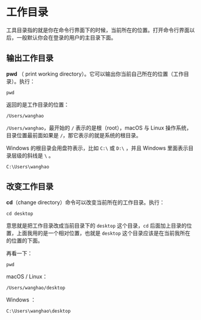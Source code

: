 # 工作目录

工具目录指的就是你在命令行界面下的时候，当前所在的位置。打开命令行界面以后，一般默认你会在登录的用户的主目录下面。

## 输出工作目录

**pwd** （ print working directory）。它可以输出你当前自己所在的位置（工作目录）。执行：

```
pwd
```

返回的是工作目录的位置：

```
/Users/wanghao
```

`/Users/wanghao`，最开始的 `/` 表示的是根（root），macOS 与 Linux 操作系统，目录位置最前面如果是 `/`，那它表示的就是系统的根目录。

Windows 的根目录会用盘符表示，比如 `C:\`  或 `D:\` ，并且 Windows 里面表示目录层级的斜线是 `\` 。

```
C:\Users\wanghao
```

## 改变工作目录

**cd**（change directory）命令可以改变当前所在的工作目录。执行：

```
cd desktop
```

意思就是把工作目录改成当前目录下的 `desktop` 这个目录，`cd` 后面加上目录的位置，上面我用的是一个相对位置，也就是 `desktop` 这个目录应该是在当前我所在的位置的下面。

再看一下：

```
pwd
```

macOS / Linux：

```
/Users/wanghao/desktop
```

Windows ：

```
C:\Users\wanghao\desktop
```



